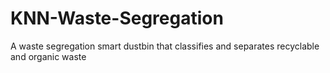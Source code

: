 # KNN-Waste-Segregation
A waste segregation smart dustbin that classifies and separates recyclable and organic waste
